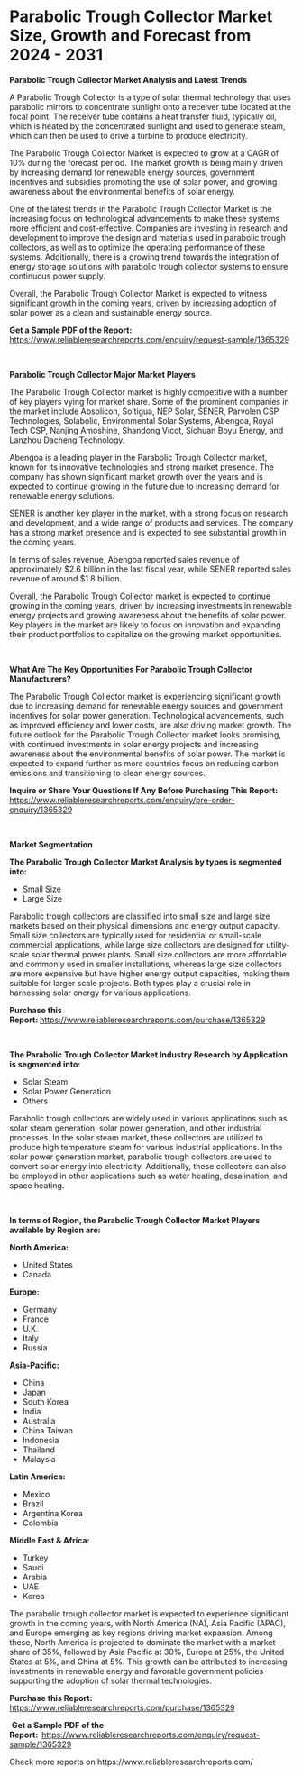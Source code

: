 <p><h1>Parabolic Trough Collector Market Size, Growth and Forecast from 2024 - 2031</h1></p><p><strong>Parabolic Trough Collector Market Analysis and Latest Trends</strong></p>
<p><p>A Parabolic Trough Collector is a type of solar thermal technology that uses parabolic mirrors to concentrate sunlight onto a receiver tube located at the focal point. The receiver tube contains a heat transfer fluid, typically oil, which is heated by the concentrated sunlight and used to generate steam, which can then be used to drive a turbine to produce electricity. </p><p>The Parabolic Trough Collector Market is expected to grow at a CAGR of 10% during the forecast period. The market growth is being mainly driven by increasing demand for renewable energy sources, government incentives and subsidies promoting the use of solar power, and growing awareness about the environmental benefits of solar energy. </p><p>One of the latest trends in the Parabolic Trough Collector Market is the increasing focus on technological advancements to make these systems more efficient and cost-effective. Companies are investing in research and development to improve the design and materials used in parabolic trough collectors, as well as to optimize the operating performance of these systems. Additionally, there is a growing trend towards the integration of energy storage solutions with parabolic trough collector systems to ensure continuous power supply. </p><p>Overall, the Parabolic Trough Collector Market is expected to witness significant growth in the coming years, driven by increasing adoption of solar power as a clean and sustainable energy source.</p></p>
<p><strong>Get a Sample PDF of the Report:&nbsp;</strong> <a href="https://www.reliableresearchreports.com/enquiry/request-sample/1365329">https://www.reliableresearchreports.com/enquiry/request-sample/1365329</a></p>
<p>&nbsp;</p>
<p><strong>Parabolic Trough Collector Major Market Players</strong></p>
<p><p>The Parabolic Trough Collector market is highly competitive with a number of key players vying for market share. Some of the prominent companies in the market include Absolicon, Soltigua, NEP Solar, SENER, Parvolen CSP Technologies, Solabolic, Environmental Solar Systems, Abengoa, Royal Tech CSP, Nanjing Amoshine, Shandong Vicot, Sichuan Boyu Energy, and Lanzhou Dacheng Technology.</p><p>Abengoa is a leading player in the Parabolic Trough Collector market, known for its innovative technologies and strong market presence. The company has shown significant market growth over the years and is expected to continue growing in the future due to increasing demand for renewable energy solutions.</p><p>SENER is another key player in the market, with a strong focus on research and development, and a wide range of products and services. The company has a strong market presence and is expected to see substantial growth in the coming years.</p><p>In terms of sales revenue, Abengoa reported sales revenue of approximately $2.6 billion in the last fiscal year, while SENER reported sales revenue of around $1.8 billion.</p><p>Overall, the Parabolic Trough Collector market is expected to continue growing in the coming years, driven by increasing investments in renewable energy projects and growing awareness about the benefits of solar power. Key players in the market are likely to focus on innovation and expanding their product portfolios to capitalize on the growing market opportunities.</p></p>
<p>&nbsp;</p>
<p><strong>What Are The Key Opportunities For Parabolic Trough Collector Manufacturers?</strong></p>
<p><p>The Parabolic Trough Collector market is experiencing significant growth due to increasing demand for renewable energy sources and government incentives for solar power generation. Technological advancements, such as improved efficiency and lower costs, are also driving market growth. The future outlook for the Parabolic Trough Collector market looks promising, with continued investments in solar energy projects and increasing awareness about the environmental benefits of solar power. The market is expected to expand further as more countries focus on reducing carbon emissions and transitioning to clean energy sources.</p></p>
<p><strong>Inquire or Share Your Questions If Any Before Purchasing This Report:</strong> <a href="https://www.reliableresearchreports.com/enquiry/pre-order-enquiry/1365329">https://www.reliableresearchreports.com/enquiry/pre-order-enquiry/1365329</a></p>
<p>&nbsp;</p>
<p><strong>Market Segmentation</strong></p>
<p><strong>The Parabolic Trough Collector Market Analysis by types is segmented into:</strong></p>
<p><ul><li>Small Size</li><li>Large Size</li></ul></p>
<p><p>Parabolic trough collectors are classified into small size and large size markets based on their physical dimensions and energy output capacity. Small size collectors are typically used for residential or small-scale commercial applications, while large size collectors are designed for utility-scale solar thermal power plants. Small size collectors are more affordable and commonly used in smaller installations, whereas large size collectors are more expensive but have higher energy output capacities, making them suitable for larger scale projects. Both types play a crucial role in harnessing solar energy for various applications.</p></p>
<p><strong>Purchase this Report:&nbsp;</strong><a href="https://www.reliableresearchreports.com/purchase/1365329">https://www.reliableresearchreports.com/purchase/1365329</a></p>
<p>&nbsp;</p>
<p><strong>The Parabolic Trough Collector Market Industry Research by Application is segmented into:</strong></p>
<p><ul><li>Solar Steam</li><li>Solar Power Generation</li><li>Others</li></ul></p>
<p><p>Parabolic trough collectors are widely used in various applications such as solar steam generation, solar power generation, and other industrial processes. In the solar steam market, these collectors are utilized to produce high temperature steam for various industrial applications. In the solar power generation market, parabolic trough collectors are used to convert solar energy into electricity. Additionally, these collectors can also be employed in other applications such as water heating, desalination, and space heating.</p></p>
<p>&nbsp;</p>
<p><strong>In terms of Region, the Parabolic Trough Collector Market Players available by Region are:</strong></p>
<p>
    <p> <strong> North America: </strong>
        <ul>
            <li>United States</li>
            <li>Canada</li>
        </ul>
        </p> 
    <p> <strong> Europe: </strong>
        <ul>
            <li>Germany</li>
            <li>France</li>
            <li>U.K.</li>
            <li>Italy</li>
            <li>Russia</li>
        </ul>
        </p> 
    <p> <strong> Asia-Pacific: </strong>
        <ul>
            <li>China</li>
            <li>Japan</li>
            <li>South Korea</li>
            <li>India</li>
            <li>Australia</li>
            <li>China Taiwan</li>
            <li>Indonesia</li>
            <li>Thailand</li>
            <li>Malaysia</li>
        </ul>
        </p> 
    <p> <strong> Latin America: </strong>
        <ul>
            <li>Mexico</li>
            <li>Brazil</li>
            <li>Argentina Korea</li>
            <li>Colombia</li>
        </ul>
        </p> 
    <p> <strong> Middle East & Africa: </strong>
        <ul>
            <li>Turkey</li>
            <li>Saudi</li>
            <li>Arabia</li>
            <li>UAE</li>
            <li>Korea</li>
        </ul>
    </p>
    </p>
<p><p>The parabolic trough collector market is expected to experience significant growth in the coming years, with North America (NA), Asia Pacific (APAC), and Europe emerging as key regions driving market expansion. Among these, North America is projected to dominate the market with a market share of 35%, followed by Asia Pacific at 30%, Europe at 25%, the United States at 5%, and China at 5%. This growth can be attributed to increasing investments in renewable energy and favorable government policies supporting the adoption of solar thermal technologies.</p></p>
<p><strong>Purchase this Report: </strong><a href="https://www.reliableresearchreports.com/purchase/1365329">https://www.reliableresearchreports.com/purchase/1365329</a></p>
<p>&nbsp;<strong>Get a Sample PDF of the Report:&nbsp;&nbsp;</strong><a href="https://www.reliableresearchreports.com/enquiry/request-sample/1365329">https://www.reliableresearchreports.com/enquiry/request-sample/1365329</a></p>
<p><strong></strong></p>
<p>Check more reports on https://www.reliableresearchreports.com/</p>